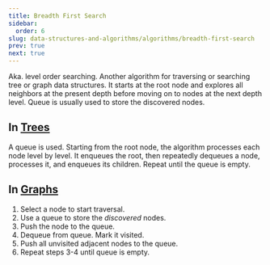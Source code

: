 ```yaml
---
title: Breadth First Search
sidebar:
  order: 6
slug: data-structures-and-algorithms/algorithms/breadth-first-search
prev: true
next: true
---
```


Aka. level order searching. Another algorithm for traversing or searching tree or graph data structures. It starts at the root node and explores all neighbors at the present depth before moving on to nodes at the next depth level. Queue is usually used to store the discovered nodes.

## In [Trees](/data-structures-and-algorithms/data-structures/tree)

A queue is used. Starting from the root node, the algorithm processes each node level by level. It enqueues the root, then repeatedly dequeues a node, processes it, and enqueues its children. Repeat until the queue is empty.

## In [Graphs](/data-structures-and-algorithms/data-structures/graph)

1. Select a node to start traversal.
2. Use a queue to store the _discovered_ nodes.
2. Push the node to the queue.
3. Dequeue from queue. Mark it visited.
4. Push all unvisited adjacent nodes to the queue.
5. Repeat steps 3-4 until queue is empty.
